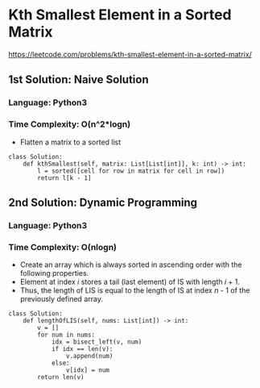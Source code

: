 # Kth Smallest Element in a Sorted Matrix
https://leetcode.com/problems/kth-smallest-element-in-a-sorted-matrix/

## 1st Solution: Naive Solution
### Language: Python3
### Time Complexity: O(n^2\*logn)

*   Flatten a matrix to a sorted list

```
class Solution:
    def kthSmallest(self, matrix: List[List[int]], k: int) -> int:
        l = sorted([cell for row in matrix for cell in row])
        return l[k - 1]
```


## 2nd Solution: Dynamic Programming
### Language: Python3
### Time Complexity: O(nlogn)

*   Create an array which is always sorted in ascending order with the following properties.
*   Element at index *i* stores a tail (last element) of IS with length *i* + 1.
*   Thus, the length of LIS is equal to the length of IS at index *n* - 1 of the previously defined array.

```
class Solution:
    def lengthOfLIS(self, nums: List[int]) -> int:
        v = []
        for num in nums:
            idx = bisect_left(v, num)
            if idx == len(v):
                v.append(num)
            else:
                v[idx] = num
        return len(v)
```

